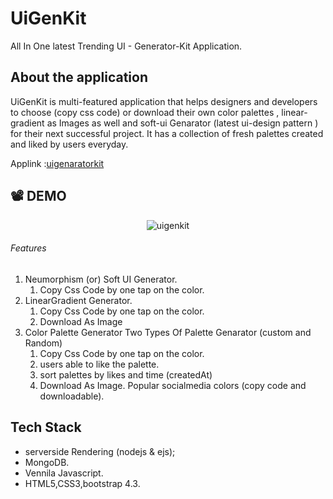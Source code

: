 # UiGenKit
 All In One latest Trending UI - Generator-Kit Application.
 
## About the application
  UiGenKit is multi-featured application  that helps designers and developers to choose  (copy css code) or download their own color palettes , linear-gradient as Images as well and soft-ui Genarator (latest ui-design pattern ) for their next successful project.
It has a collection of fresh palettes created and liked by users everyday.

Applink :[uigenaratorkit](https://uigenkit.herokuapp.com)

## :film_projector: DEMO
<p align="center">
<img src="./public/images/uigenkit.gif" alt="uigenkit">
</p>

###### Features
1. Neumorphism (or) Soft UI Generator.
    1. Copy Css Code  by one tap on the color.
2. LinearGradient Generator.
    1. Copy Css Code  by one tap on the color.
    2. Download As Image
3. Color Palette Generator
    Two Types Of Palette Genarator (custom and Random) 
    1. Copy Css Code by one tap on the color.
    2. users able to like the palette.
    3. sort palettes by likes and time (createdAt)
    4. Download As Image.
   Popular socialmedia colors (copy code and downloadable).

## Tech Stack
- serverside Rendering (nodejs & ejs);
- MongoDB.
- Vennila Javascript.
- HTML5,CSS3,bootstrap 4.3.


